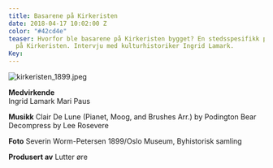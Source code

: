 ```yaml
---
title: Basarene på Kirkeristen
date: 2018-04-17 10:02:00 Z
color: "#42cd4e"
teaser: Hvorfor ble basarene på Kirkeristen bygget? En stedsspesifikk podkast om basaranlegget
  på Kirkeristen. Intervju med kulturhistoriker Ingrid Lamark.
Key: 
---
```


![kirkeristen_1899.jpeg](/uploads/kirkeristen_1899.jpeg)

**Medvirkende**\
Ingrid Lamark
Mari Paus

**Musikk**
Clair De Lune (Pianet, Moog, and Brushes Arr.) by Podington Bear
Decompress by Lee Rosevere

**Foto**
Severin Worm-Petersen 1899/Oslo Museum, Byhistorisk samling

**Produsert av**
Lutter øre